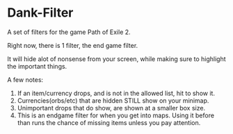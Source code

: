 # Dank-Filter
A set of filters for the game Path of Exile 2.

Right now, there is 1 filter, the end game filter.

It will hide alot of nonsense from your screen, while making sure to highlight the
important things.

A few notes:

1) If an item/currency drops, and is not in the allowed list, hit <alt> to show it.
2) Currencies(orbs/etc) that are hidden STILL show on your minimap.
3) Unimportant drops that do show, are shown at a smaller box size.
4) This is an endgame filter for when you get into maps. Using it before than runs
   the chance of missing items unless you pay attention.
